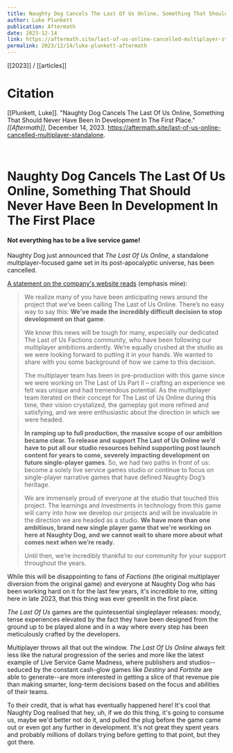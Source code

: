 ```yaml
---
title: Naughty Dog Cancels The Last Of Us Online, Something That Should Never Have Been In Development In The First Place
author: Luke Plunkett
publication: Aftermath
date: 2023-12-14
link: https://aftermath.site/last-of-us-online-cancelled-multiplayer-standalone
permalink: 2023/12/14/luke-plunkett-aftermath
---
```


[[2023]] / [[articles]]

# Citation

[[Plunkett, Luke]]. "Naughty Dog Cancels The Last Of Us Online, Something That Should Never Have Been In Development In The First Place." *[[Aftermath]]*, December 14, 2023. <https://aftermath.site/last-of-us-online-cancelled-multiplayer-standalone>.

<br>

# Naughty Dog Cancels The Last Of Us Online, Something That Should Never Have Been In Development In The First Place

#### Not everything has to be a live service game!

Naughty Dog just announced that _The Last Of Us Online_, a standalone multiplayer-focused game set in its post-apocalyptic universe, has been cancelled.

[A statement on the company's website reads](https://www.naughtydog.com/blog/an_update_on_the_last_of_us_online) (emphasis mine):

> We realize many of you have been anticipating news around the project that we’ve been calling The Last of Us Online. There’s no easy way to say this: **We’ve made the incredibly difficult decision to stop development on that game**.
> 
> We know this news will be tough for many, especially our dedicated The Last of Us Factions community, who have been following our multiplayer ambitions ardently. We’re equally crushed at the studio as we were looking forward to putting it in your hands. We wanted to share with you some background of how we came to this decision.
> 
> The multiplayer team has been in pre-production with this game since we were working on The Last of Us Part II – crafting an experience we felt was unique and had tremendous potential. As the multiplayer team iterated on their concept for The Last of Us Online during this time, their vision crystalized, the gameplay got more refined and satisfying, and we were enthusiastic about the direction in which we were headed.
> 
> **In ramping up to full production, the massive scope of our ambition became clear. To release and support The Last of Us Online we’d have to put all our studio resources behind supporting post launch content for years to come, severely impacting development on future single-player games**. So, we had two paths in front of us: become a solely live service games studio or continue to focus on single-player narrative games that have defined Naughty Dog’s heritage.
> 
> We are immensely proud of everyone at the studio that touched this project. The learnings and investments in technology from this game will carry into how we develop our projects and will be invaluable in the direction we are headed as a studio. **We have more than one ambitious, brand new single player game that we're working on here at Naughty Dog, and we cannot wait to share more about what comes next when we’re ready.**
> 
> Until then, we’re incredibly thankful to our community for your support throughout the years.

While this will be disappointing to fans of _Factions_ (the original multiplayer diversion from the original game) and everyone at Naughty Dog who has been working hard on it for the last few years, it's incredible to me, sitting here in late 2023, that this thing was ever greenlit in the first place.

_The Last Of Us_ games are the quintessential singleplayer releases: moody, tense experiences elevated by the fact they have been designed from the ground up to be played alone and in a way where every step has been meticulously crafted by the developers.

Multiplayer throws all that out the window. _The Last Of Us Online_ always felt less like the natural progression of the series and more like the latest example of Live Service Game Madness, where publishers and studios--seduced by the constant cash-glow games like _Destiny_ and _Fortnite_ are able to generate--are more interested in getting a slice of that revenue pie than making smarter, long-term decisions based on the focus and abilities of their teams.

To their credit, that is what has eventually happened here! It's cool that Naughty Dog realised that hey, uh, if we do this thing, it's going to consume us, maybe we'd better not do it, and pulled the plug before the game came out or even got any further in development. It's not great they spent years and probably millions of dollars trying before getting to that point, but they got there.
